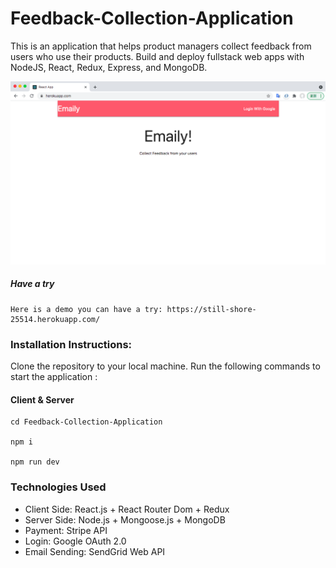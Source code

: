 # Feedback-Collection-Application
This is an application that helps product managers collect feedback from users who use their products.
Build and deploy fullstack web apps with NodeJS, React, Redux, Express, and MongoDB.

![image](https://github.com/Houshilian/Feedback-Collection-Application/blob/main/show.png)


##### Have a try
```
Here is a demo you can have a try: https://still-shore-25514.herokuapp.com/
````

### Installation Instructions:
Clone the repository to your local machine.
Run the following commands to start the application :

#### Client & Server
```
cd Feedback-Collection-Application

npm i

npm run dev
````

### Technologies Used
- Client Side: React.js + React Router Dom + Redux
- Server Side: Node.js + Mongoose.js + MongoDB
- Payment: Stripe API
- Login: Google OAuth 2.0
- Email Sending: SendGrid Web API
